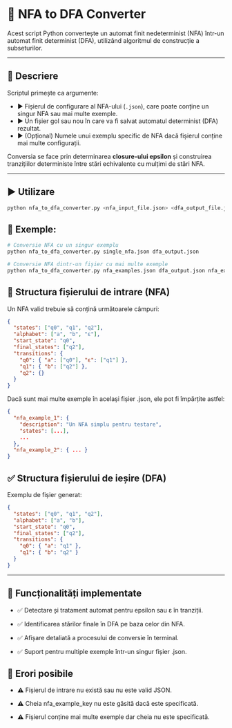 # 🧩 NFA to DFA Converter

Acest script Python convertește un automat finit nedeterminist (NFA) într-un automat finit determinist (DFA), utilizând algoritmul de construcție a subseturilor.

---

## 📄 Descriere

Scriptul primește ca argumente:

- ▶️ Fișierul de configurare al NFA-ului (`.json`), care poate conține un singur NFA sau mai multe exemple.
- ▶️ Un fișier gol sau nou în care va fi salvat automatul determinist (DFA) rezultat.
- ▶️ (Opțional) Numele unui exemplu specific de NFA dacă fișierul conține mai multe configurații.

Conversia se face prin determinarea **closure-ului epsilon** și construirea tranzițiilor deterministe între stări echivalente cu mulțimi de stări NFA.

---

## ▶️ Utilizare

```bash
python nfa_to_dfa_converter.py <nfa_input_file.json> <dfa_output_file.json> [nfa_example_key]
```

## 🔁 Exemple:
```bash
# Conversie NFA cu un singur exemplu
python nfa_to_dfa_converter.py single_nfa.json dfa_output.json

# Conversie NFA dintr-un fișier cu mai multe exemple
python nfa_to_dfa_converter.py nfa_examples.json dfa_output.json nfa_example_1
```

## 📁 Structura fișierului de intrare (NFA)
Un NFA valid trebuie să conțină următoarele câmpuri:
```json
{
  "states": ["q0", "q1", "q2"],
  "alphabet": ["a", "b", "ε"],
  "start_state": "q0",
  "final_states": ["q2"],
  "transitions": {
    "q0": { "a": ["q0"], "ε": ["q1"] },
    "q1": { "b": ["q2"] },
    "q2": {}
  }
}
```
Dacă sunt mai multe exemple în același fișier .json, ele pot fi împărțite astfel:

```json
{
  "nfa_example_1": {
    "description": "Un NFA simplu pentru testare",
    "states": [...],
    ...
  },
  "nfa_example_2": { ... }
}
```

## ✅ Structura fișierului de ieșire (DFA)
Exemplu de fișier generat:

```json
{
  "states": ["q0", "q1", "q2"],
  "alphabet": ["a", "b"],
  "start_state": "q0",
  "final_states": ["q2"],
  "transitions": {
    "q0": { "a": "q1" },
    "q1": { "b": "q2" }
  }
}
```

---


## 🔧 Funcționalități implementate
- ✅ Detectare și tratament automat pentru epsilon sau ε în tranziții.

- ✅ Identificarea stărilor finale în DFA pe baza celor din NFA.

- ✅ Afișare detaliată a procesului de conversie în terminal.

- ✅ Suport pentru multiple exemple într-un singur fișier .json.


## 📌 Erori posibile
- ⚠️ Fișierul de intrare nu există sau nu este valid JSON.

- ⚠️ Cheia nfa_example_key nu este găsită dacă este specificată.

- ⚠️ Fișierul conține mai multe exemple dar cheia nu este specificată.